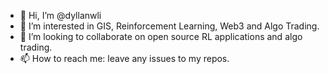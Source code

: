 - 👋 Hi, I’m @dyllanwli
- 👀 I’m interested in GIS, Reinforcement Learning, Web3 and Algo Trading.
- 💞️ I’m looking to collaborate on open source RL applications and algo trading. 
- 📫 How to reach me: leave any issues to my repos.

<!---
dyllanwli/dyllanwli is a ✨ special ✨ repository because its `README.md` (this file) appears on your GitHub profile.
You can click the Preview link to take a look at your changes.
--->
